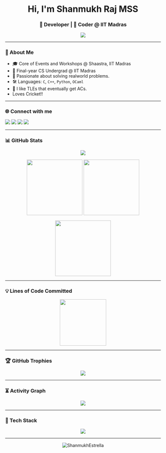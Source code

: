 <!-- GitHub Profile README for ShanmukhEstrella -->

<h1 align="center">Hi, I'm Shanmukh Raj MSS</h1>
<h3 align="center">🚀 Developer | 🧠 Coder @ IIT Madras</h3>

<p align="center">
  <img src="https://readme-typing-svg.herokuapp.com?font=JetBrains+Mono&color=%2300F7FF&size=22&center=true&vCenter=true&width=600&lines=Shanmukh+Estrella+on+GitHub;Competitive+Programmer;Linux+Power+User;Open+Source+Contributor;Always+learning..." />
</p>

---

### 📍 About Me

- 🎓 Core of Events and Workshops @ Shaastra, IIT Madras
- 🧠 Final-year CS Undergrad @ IIT Madras
- 🔭 Passionate about solving realworld problems.
- 🛠️ Languages: `C`, `C++`, `Python`, `OCaml`
- 🖤 I like TLEs that eventually get ACs.
- Loves Cricket!!

---

### 🌐 Connect with me

<p align="left">
  <a href="https://linkedin.com/in/shanmukh-estrella" target="_blank"><img src="https://img.shields.io/badge/LinkedIn-%230077B5.svg?style=for-the-badge&logo=linkedin&logoColor=white" /></a>
  <a href="https://codeforces.com/profile/Scintillator_Sha" target="_blank"><img src="https://img.shields.io/badge/Codeforces-%23F44336.svg?style=for-the-badge&logo=codeforces&logoColor=white" /></a>
  <a href="https://www.codechef.com/users/shanmukh29" target="_blank"><img src="https://img.shields.io/badge/CodeChef-%2300A8E0.svg?style=for-the-badge&logo=codechef&logoColor=white" /></a>
  <a href="mailto:shanmukhraj00@gmail.com"><img src="https://img.shields.io/badge/Gmail-%23D14836.svg?style=for-the-badge&logo=gmail&logoColor=white" /></a>
</p>

---

### 📊 GitHub Stats

<p align="center">
  <img src="https://github-profile-summary-cards.vercel.app/api/cards/profile-details?username=ShanmukhEstrella&theme=tokyonight" />
</p>

<p align="center">
  <img src="https://github-readme-stats.vercel.app/api?username=ShanmukhEstrella&show_icons=true&theme=radical&include_all_commits=true&count_private=true&custom_title=GitHub+Stats" height="180"/>
  <img src="https://github-readme-stats.vercel.app/api/top-langs/?username=ShanmukhEstrella&layout=compact&theme=radical&langs_count=8" height="180"/>
</p>

<p align="center">
  <img src="https://github-readme-streak-stats.herokuapp.com?user=ShanmukhEstrella&theme=tokyonight&hide_border=true" height="180"/>
</p>

---

### 💡 Lines of Code Committed

<p align="center">
  <img src="https://github-readme-stats-denvercoder1.vercel.app/api?username=ShanmukhEstrella&show=loc&line_height=30&theme=gruvbox&count_private=true" height="150"/>
</p>

---

### 🏆 GitHub Trophies

<p align="center">
  <img src="https://github-profile-trophy.vercel.app/?username=ShanmukhEstrella&theme=onedark&no-frame=true&row=1&column=7" />
</p>

---

### ⏳ Activity Graph

<p align="center">
  <img src="https://github-readme-activity-graph.vercel.app/graph?username=ShanmukhEstrella&theme=react-dark&hide_border=true" />
</p>

---

### 🧰 Tech Stack

<p align="center">
  <img src="https://skillicons.dev/icons?i=cpp,python,bash,linux,git,vscode,ocaml,docker" />
</p>

---

<!-- Footer -->
<p align="center">
  <img src="https://komarev.com/ghpvc/?username=ShanmukhEstrella&label=Profile+views&color=0e75b6&style=flat" alt="ShanmukhEstrella" />
</p>

